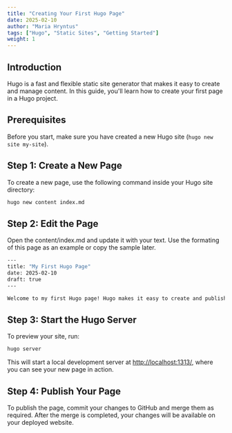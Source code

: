 ```yaml
---
title: "Creating Your First Hugo Page"
date: 2025-02-10
author: "Maria Hryntus"
tags: ["Hugo", "Static Sites", "Getting Started"]
weight: 1 
---
```


## Introduction  

Hugo is a fast and flexible static site generator that makes it easy to create and manage content. In this guide, you'll learn how to create your first page in a Hugo project.  

## Prerequisites  

Before you start, make sure you have created a new Hugo site (`hugo new site my-site`).   

## Step 1: Create a New Page  

To create a new page, use the following command inside your Hugo site directory:  

```sh
hugo new content index.md
```

## Step 2: Edit the Page

Open the content/index.md and update it with your text. Use the formating of this page as an example or copy the sample later. 

```sh
---
title: "My First Hugo Page"
date: 2025-02-10
draft: true
---

Welcome to my first Hugo page! Hugo makes it easy to create and publish content quickly.
``` 

## Step 3: Start the Hugo Server

To preview your site, run:

```sh
hugo server
``` 

This will start a local development server at [http://localhost:1313/](http://localhost:1313/), where you can see your new page in action.

## Step 4: Publish Your Page

To publish the page, commit your changes to GitHub and merge them as required. After the merge is completed, your changes will be available on your deployed website. 